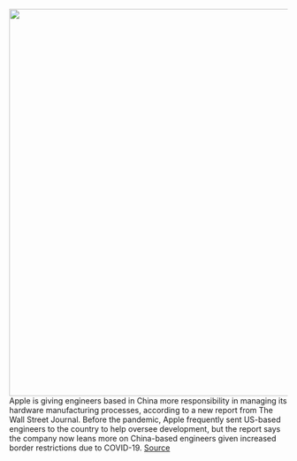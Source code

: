 <img src='https://cdn.vox-cdn.com/thumbor/SfWU_D8ZCCiA1YYag6KT1jws0gY=/0x0:2040x1360/1200x800/filters:focal(857x517:1183x843)/cdn.vox-cdn.com/uploads/chorus_image/image/70849877/acastro_180604_1777_apple_wwdc_0001.0.jpg' width='700px' /><br/>
Apple is giving engineers based in China more responsibility in managing its hardware manufacturing processes, according to a new report from The Wall Street Journal. Before the pandemic, Apple frequently sent US-based engineers to the country to help oversee development, but the report says the company now leans more on China-based engineers given increased border restrictions due to COVID-19.
<a href='https://www.theverge.com/2022/5/9/23063761/apple-engineers-china-responsibility-manufacturing'> Source <a/>